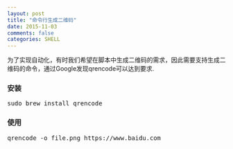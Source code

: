 ```yaml
---
layout: post
title: "命令行生成二维码"
date: 2015-11-03
comments: false
categories: SHELL
---
```


为了实现自动化，有时我们希望在脚本中生成二维码的需求，因此需要支持生成二维码的命令，通过Google发现qrencode可以达到要求.

### 安装
<pre>
sudo brew install qrencode
</pre>

### 使用
<pre>
qrencode -o file.png https://www.baidu.com
</pre>
